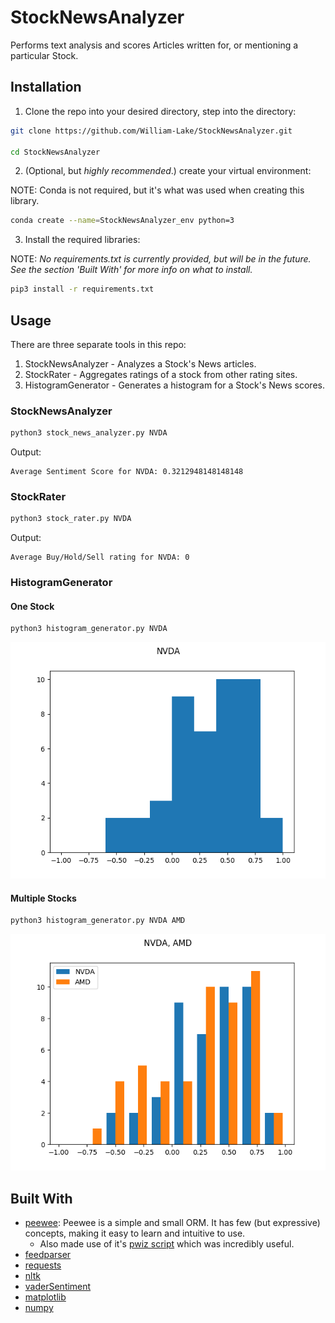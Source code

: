 # StockNewsAnalyzer

Performs text analysis and scores Articles written for, or mentioning a particular Stock.

## Installation

1. Clone the repo into your desired directory, step into the directory:

```bash
git clone https://github.com/William-Lake/StockNewsAnalyzer.git

cd StockNewsAnalyzer
```

2. (Optional, but *highly recommended*.) create your virtual environment:

NOTE: Conda is not required, but it's what was used when creating this library.

```bash
conda create --name=StockNewsAnalyzer_env python=3
```

3. Install the required libraries:

NOTE: *No requirements.txt is currently provided, but will be in the future. See the section 'Built With' for more info on what to install.*
```bash
pip3 install -r requirements.txt
```

## Usage

There are three separate tools in this repo:

1. StockNewsAnalyzer - Analyzes a Stock's News articles.
2. StockRater - Aggregates ratings of a stock from other rating sites.
3. HistogramGenerator - Generates a histogram for a Stock's News scores.

### StockNewsAnalyzer

```bash
python3 stock_news_analyzer.py NVDA
```

Output:
```
Average Sentiment Score for NVDA: 0.3212948148148148
```

### StockRater

```bash
python3 stock_rater.py NVDA
```

Output:
```
Average Buy/Hold/Sell rating for NVDA: 0
```

### HistogramGenerator

#### One Stock

```bash
python3 histogram_generator.py NVDA
```

![NVDA](NVDA_20181215.png)

#### Multiple Stocks

```bash
python3 histogram_generator.py NVDA AMD
```

![NVDA & AMD](NVDA_AMD_20181215.png)

## Built With

- [peewee](https://pypi.org/project/peewee/): Peewee is a simple and small ORM. It has few (but expressive) concepts, making it easy to learn and intuitive to use.
    - Also made use of it's [pwiz script](http://docs.peewee-orm.com/en/latest/peewee/playhouse.html#pwiz-a-model-generator) which was incredibly useful.
- [feedparser](https://pypi.org/project/feedparser/)
- [requests](https://pypi.org/project/requests/)
- [nltk](https://pypi.org/project/nltk/)
- [vaderSentiment](https://pypi.org/project/vaderSentiment/)
- [matplotlib](https://pypi.org/project/matplotlib/)
- [numpy](https://pypi.org/project/numpy/)
